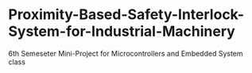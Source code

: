 # Proximity-Based-Safety-Interlock-System-for-Industrial-Machinery
6th Semeseter Mini-Project for Microcontrollers and Embedded System class

